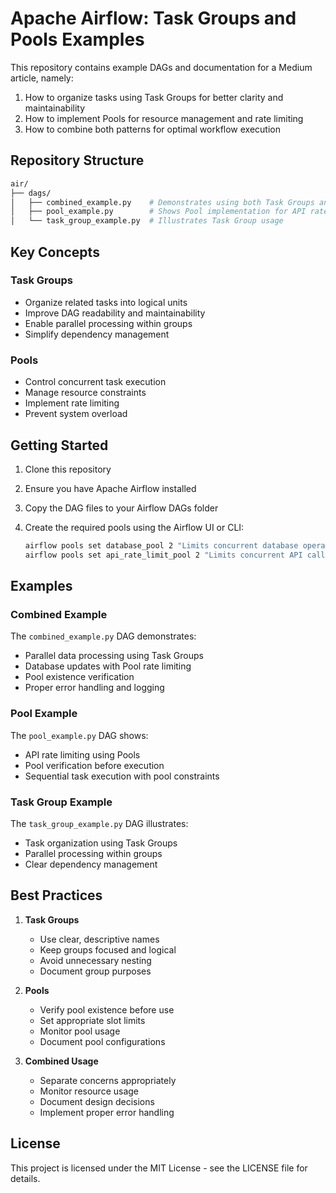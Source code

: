 # Apache Airflow: Task Groups and Pools Examples

This repository contains example DAGs and documentation for a Medium article, namely:

1. How to organize tasks using Task Groups for better clarity and maintainability
2. How to implement Pools for resource management and rate limiting
3. How to combine both patterns for optimal workflow execution

## Repository Structure

```bash
air/
├── dags/
│   ├── combined_example.py    # Demonstrates using both Task Groups and Pools
│   ├── pool_example.py        # Shows Pool implementation for API rate limiting
│   └── task_group_example.py  # Illustrates Task Group usage
```

## Key Concepts

### Task Groups

- Organize related tasks into logical units
- Improve DAG readability and maintainability
- Enable parallel processing within groups
- Simplify dependency management

### Pools

- Control concurrent task execution
- Manage resource constraints
- Implement rate limiting
- Prevent system overload

## Getting Started

1. Clone this repository
2. Ensure you have Apache Airflow installed
3. Copy the DAG files to your Airflow DAGs folder
4. Create the required pools using the Airflow UI or CLI:

   ```bash
   airflow pools set database_pool 2 "Limits concurrent database operations"
   airflow pools set api_rate_limit_pool 2 "Limits concurrent API calls"
   ```

## Examples

### Combined Example

The `combined_example.py` DAG demonstrates:

- Parallel data processing using Task Groups
- Database updates with Pool rate limiting
- Pool existence verification
- Proper error handling and logging

### Pool Example

The `pool_example.py` DAG shows:

- API rate limiting using Pools
- Pool verification before execution
- Sequential task execution with pool constraints

### Task Group Example

The `task_group_example.py` DAG illustrates:

- Task organization using Task Groups
- Parallel processing within groups
- Clear dependency management

## Best Practices

1. **Task Groups**
   - Use clear, descriptive names
   - Keep groups focused and logical
   - Avoid unnecessary nesting
   - Document group purposes

2. **Pools**
   - Verify pool existence before use
   - Set appropriate slot limits
   - Monitor pool usage
   - Document pool configurations

3. **Combined Usage**
   - Separate concerns appropriately
   - Monitor resource usage
   - Document design decisions
   - Implement proper error handling

## License

This project is licensed under the MIT License - see the LICENSE file for details.
